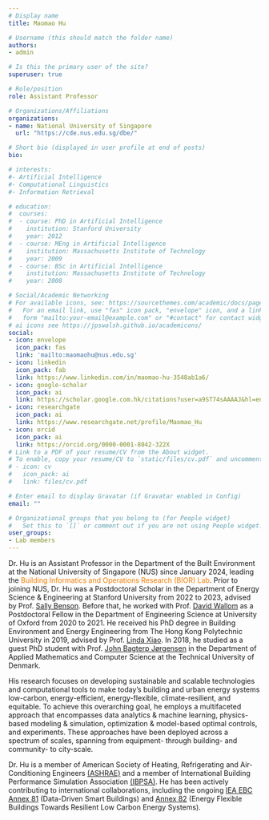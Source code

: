 ```yaml
---
# Display name
title: Maomao Hu

# Username (this should match the folder name)
authors:
- admin

# Is this the primary user of the site?
superuser: true

# Role/position
role: Assistant Professor

# Organizations/Affiliations
organizations:
- name: National University of Singapore
  url: "https://cde.nus.edu.sg/dbe/"

# Short bio (displayed in user profile at end of posts)
bio: 

# interests:
#- Artificial Intelligence
#- Computational Linguistics
#- Information Retrieval

# education:
#  courses:
#  - course: PhD in Artificial Intelligence
#    institution: Stanford University
#    year: 2012
#  - course: MEng in Artificial Intelligence
#    institution: Massachusetts Institute of Technology
#    year: 2009
#  - course: BSc in Artificial Intelligence
#    institution: Massachusetts Institute of Technology
#    year: 2008

# Social/Academic Networking
# For available icons, see: https://sourcethemes.com/academic/docs/page-builder/#icons
#   For an email link, use "fas" icon pack, "envelope" icon, and a link in the
#   form "mailto:your-email@example.com" or "#contact" for contact widget.
# ai icons see https://jpswalsh.github.io/academicons/
social:
- icon: envelope
  icon_pack: fas
  link: 'mailto:maomaohu@nus.edu.sg'
- icon: linkedin
  icon_pack: fab
  link: https://www.linkedin.com/in/maomao-hu-3548ab1a6/
- icon: google-scholar
  icon_pack: ai
  link: https://scholar.google.com.hk/citations?user=a9ST74sAAAAJ&hl=en
- icon: researchgate
  icon_pack: ai
  link: https://www.researchgate.net/profile/Maomao_Hu
- icon: orcid
  icon_pack: ai
  link: https://orcid.org/0000-0001-8042-322X
# Link to a PDF of your resume/CV from the About widget.
# To enable, copy your resume/CV to `static/files/cv.pdf` and uncomment the lines below.
# - icon: cv
#   icon_pack: ai
#   link: files/cv.pdf

# Enter email to display Gravatar (if Gravatar enabled in Config)
email: ""

# Organizational groups that you belong to (for People widget)
#   Set this to `[]` or comment out if you are not using People widget.
user_groups:
- Lab members
---
```


Dr. Hu is an Assistant Professor in the Department of the Built Environment at the National University of Singapore (NUS) since January 2024, leading the <span style="color:#EF7C00">Building Informatics and Operations Research (BIOR) Lab</span>. Prior to joining NUS, Dr. Hu was a Postdoctoral Scholar in the Department of Energy Science & Engineering at Stanford University from 2022 to 2023, advised by Prof. [Sally Benson](https://profiles.stanford.edu/sally-benson?releaseVersion=10.5.2). Before that, he worked with Prof. [David Wallom](https://eng.ox.ac.uk/people/david-wallom/) as a Postdoctoral Fellow in the Department of Engineering Science at University of Oxford from 2020 to 2021. He received his PhD degree in Building Environment and Energy Engineering from The Hong Kong Polytechnic University in 2019, advised by Prof. [Linda Xiao](https://www.polyu.edu.hk/beee/people/academic-staff/professor-xiao-fu-linda/). In 2018, he studied as a guest PhD student with Prof. [John Bagterp Jørgensen](http://www.imm.dtu.dk/~jbjo/) in the Department of Applied Mathematics and Computer Science at the Technical University of Denmark.

His research focuses on developing sustainable and scalable technologies and computational tools to make today’s building and urban energy systems low-carbon, energy-efficient, energy-flexible, climate-resilient, and equitable. To achieve this overarching goal, he employs a multifaceted approach that encompasses data analytics & machine learning, physics-based modeling & simulation, optimization & model-based optimal controls, and experiments. These approaches have been deployed across a spectrum of scales, spanning from equipment- through building- and community- to city-scale. 

Dr. Hu is a member of American Society of Heating, Refrigerating and Air-Conditioning Engineers [(ASHRAE)](https://www.ashrae.org/) and a member of International Building Performance Simulation Association [(IBPSA)](http://www.ibpsa.org/). He has been actively contributing to international collaborations, including the ongoing [IEA EBC Annex 81](https://annex81.iea-ebc.org/) (Data-Driven Smart Buildings) and [Annex 82](https://annex82.iea-ebc.org/) (Energy Flexible Buildings Towards Resilient Low Carbon Energy Systems).